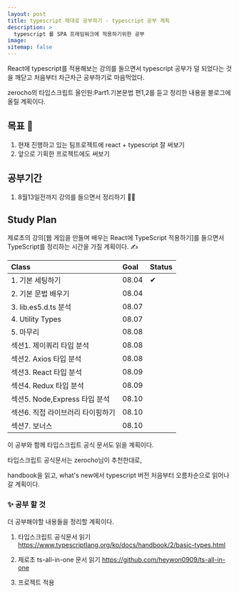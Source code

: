 ```yaml
---
layout: post
title: typescript 제대로 공부하기 - typescript 공부 계획
description: >
  typescript 를 SPA 프레임워크에 적용하기위한 공부
image:
sitemap: false
---
```


React에 typescript를 적용해보는 강의를 들으면서 typescript 공부가 덜 되었다는 것을 깨닫고 처음부터 차근차근 공부하기로 마음먹었다.

zerocho의 타입스크립트 올인원:Part1.기본문법 편1,2를 듣고 정리한 내용을 블로그에 올릴 계획이다.


## 목표 🚀

1. 현재 진행하고 있는 팀프로젝트에 react + typescript 잘 써보기
2. 앞으로 기획한 프로젝트에도 써보기



## 공부기간

1. 8월13일전까지 강의를 들으면서 정리하기 👩‍🎤

## Study Plan

제로초의 강의[웹 게임을 만들며 배우는 React에 TypeScript 적용하기]를 들으면서 TypeScript를 정리하는 시간을 가질 계획이다. ✍

| Class                              | Goal | Status |
| :--------------------------------- | :--- | :----- |
| 1. 기본 세팅하기                                |  08.04    |    ✔    |
| 2. 기본 문법 배우기           |  08.04    |        |
| 3. lib.es5.d.ts 분석        |   08.07   |        |
| 4. Utility Types           |   08.07   |        |
| 5. 마무리   |   08.08   |         | 
| 섹션1. 제이쿼리 타입 분석            |  08.08    |        |
| 섹션2. Axios 타입 분석        |  08.08    |        |
| 섹션3. React 타입 분석           |  08.09    |        |
| 섹션4. Redux 타입 분석                |  08.09    |        |
| 섹션5. Node,Express 타입 분석      |   08.10   |        |
| 섹션6. 직접 라이브러리 타이핑하기 |  08.10    |        |
| 섹션7. 보너스                                |  08.10    |        |

이 공부와 함께 타입스크립트 공식 문서도 읽을 계획이다.

타입스크립트 공식문서는 zerocho님이 추천한대로, 

handbook을 읽고, what's new에서 typescript 버전 처음부터 오름차순으로 읽어나갈 계획이다.



### ✨ 공부 할 것

더 공부해야할 내용들을 정리할 계획이다.

1. 타입스크립트 공식문서 읽기
   https://www.typescriptlang.org/ko/docs/handbook/2/basic-types.html
2. 제로초 ts-all-in-one 문서 읽기
   https://github.com/heywon0909/ts-all-in-one

3. 프로젝트 적용
